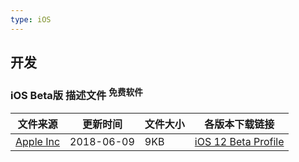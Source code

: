 ```yaml
---
type: iOS
---
```


## <i class="fa fa-flask"></i>开发

### iOS Beta版 描述文件 <sup data-p="green">免费软件</sup>

| 文件来源 | 更新时间 | 文件大小 | 各版本下载链接 |
| ------ | ------- | -------- | -------- |
| <div class="safe apple">[Apple Inc][apple]</div> | 2018-06-09 | 9KB | [iOS 12 Beta Profile][ios12beta] |


[apple]: https://developer.apple.com/download/

[ios12beta]: https://github.com/xaoxuu/assets/releases/download/iOS12/iOS_12_Beta_Profile.mobileconfig
